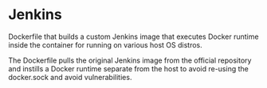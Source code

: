 # Jenkins
Dockerfile that builds a custom Jenkins image that executes Docker runtime inside the container for running on various host OS distros.

The Dockerfile pulls the original Jenkins image from the official repository and instills a Docker runtime separate from the host to avoid
re-using the docker.sock and avoid vulnerabilities.
